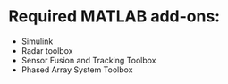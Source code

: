 # Required MATLAB add-ons:

* Simulink
* Radar toolbox
* Sensor Fusion and Tracking Toolbox
* Phased Array System Toolbox
